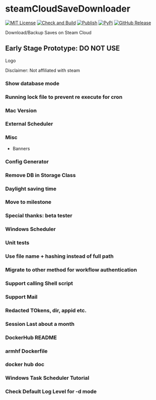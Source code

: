 # steamCloudSaveDownloader
[![MIT License](https://img.shields.io/badge/license-MIT-blue.svg)](LICENSE) [![Check and Build](https://github.com/pyscsd/steamCloudSaveDownloader/actions/workflows/check-test-build.yml/badge.svg)](https://github.com/pyscsd/steamCloudSaveDownloader/actions/workflows/check-test-build.yml/) [![Publish](https://github.com/pyscsd/steamCloudSaveDownloader/actions/workflows/publish.yml/badge.svg)](https://github.com/pyscsd/steamCloudSaveDownloader/actions/workflows/publish.yml/) [![PyPi](https://img.shields.io/pypi/v/scsd)](https://pypi.org/project/scsd/) [![GitHub Release](https://img.shields.io/github/v/release/pyscsd/steamCloudSaveDownloader)](https://github.com/pyscsd/steamCloudSaveDownloader/releases)

Download/Backup Saves on Steam Cloud

## Early Stage Prototype: DO NOT USE



Logo

Disclaimer: Not affiliated with steam

### Show database mode

### Running lock file to prevent re execute for cron

### Mac Version

### External Scheduler

### Misc
- Banners

### Config Generator

### Remove DB in Storage Class

### Daylight saving time

### Move to milestone

### Special thanks: beta tester

### Windows Scheduler

### Unit tests

### Use file name + hashing instead of full path

### Migrate to other method for workflow authentication

### Support calling Shell script

### Support Mail

### Redacted TOkens, dir, appid etc.

### Session Last about a month

### DockerHub README

### armhf Dockerfile

### docker hub doc

### Windows Task Scheduler Tutorial

### Check Default Log Level for -d mode
